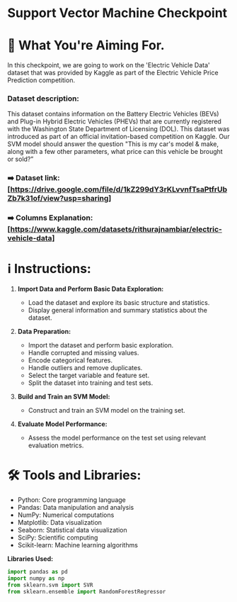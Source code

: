 # Support Vector Machine Checkpoint

# 🎯 What You're Aiming For.
In this checkpoint, we are going to work on the 'Electric Vehicle Data' dataset that was provided by Kaggle as part of the Electric Vehicle Price Prediction competition.

### Dataset description: 
  This dataset contains information on the Battery Electric Vehicles (BEVs) and Plug-in Hybrid Electric Vehicles (PHEVs) that are currently registered with the Washington State Department of Licensing (DOL). This dataset was introduced as part of an official invitation-based competition on Kaggle. Our SVM model should answer the question "This is my car's model & make, along with a few other parameters, what price can this vehicle be brought or sold?”

### ➡️ Dataset link: [https://drive.google.com/file/d/1kZ299dY3rKLvvnfTsaPtfrUbZb7k31of/view?usp=sharing]

### ➡️ Columns Explanation: [https://www.kaggle.com/datasets/rithurajnambiar/electric-vehicle-data]

# ℹ️ Instructions:
1. **Import Data and Perform Basic Data Exploration:**
   - Load the dataset and explore its basic structure and statistics.
   - Display general information and summary statistics about the dataset.
   
2. **Data Preparation:**
   - Import the dataset and perform basic exploration.
   - Handle corrupted and missing values.
   - Encode categorical features.
   - Handle outliers and remove duplicates.
   - Select the target variable and feature set.
   - Split the dataset into training and test sets.
   
3. **Build and Train an SVM Model:**
   - Construct and train an SVM model on the training set.
   
4. **Evaluate Model Performance:**
   - Assess the model performance on the test set using relevant evaluation metrics.

# 🛠️ Tools and Libraries:
- Python: Core programming language
- Pandas: Data manipulation and analysis
- NumPy: Numerical computations
- Matplotlib: Data visualization
- Seaborn: Statistical data visualization
- SciPy: Scientific computing
- Scikit-learn: Machine learning algorithms

**Libraries Used:**
```python
import pandas as pd
import numpy as np
from sklearn.svm import SVR
from sklearn.ensemble import RandomForestRegressor
```
